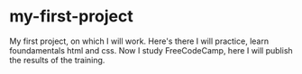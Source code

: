 # my-first-project
My first project, on which I will work. 
Here's there I will practice, learn foundamentals html and css.
Now I study FreeCodeCamp, here I will publish the results of the training.

